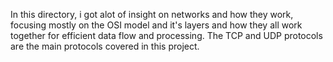 In this directory, i got alot of insight on networks and how they work, focusing mostly on the OSI model and it's
layers and how they all work together for efficient data flow and processing. The TCP and UDP protocols are the main
protocols covered in this project.